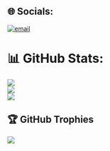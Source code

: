 
## 🌐 Socials:
[![email](https://img.shields.io/badge/Email-D14836?logo=gmail&logoColor=white)](mailto:gonzales.johncris01@gmail.com) 

# 📊 GitHub Stats:
![](https://github-readme-stats.vercel.app/api?username=DFLTPLYR&theme=synthwave&hide_border=true&include_all_commits=true&count_private=true)<br/>
![](https://nirzak-streak-stats.vercel.app/?user=DFLTPLYR&theme=synthwave&hide_border=true)<br/>
![](https://github-readme-stats.vercel.app/api/top-langs/?username=DFLTPLYR&theme=synthwave&hide_border=true&include_all_commits=true&count_private=true&layout=compact)

## 🏆 GitHub Trophies
![](https://github-profile-trophy.vercel.app/?username=DFLTPLYR&theme=radical&no-frame=false&no-bg=false&margin-w=4)